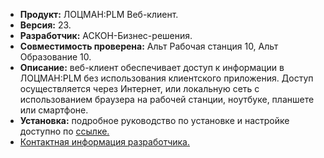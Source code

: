 * **Продукт:** ЛОЦМАН:PLM Веб-клиент.
* **Версия:** 23.
* **Разработчик:** АСКОН-Бизнес-решения.
* **Совместимость проверена:** Альт Рабочая станция 10, Альт Образование 10.
* **Описание:** веб-клиент обеспечивает доступ к информации в ЛОЦМАН:PLM без использования клиентского приложения. Доступ осуществляется через Интернет, или локальную сеть с использованием браузера на рабочей станции, ноутбуке, планшете или смартфоне.
* **Установка:** подробное руководство по установке и настройке доступно по [ссылке.](https://files.ascon.ru/s/Lfqi8Df8yHawxLg)
* [Контактная информация разработчика.](https://ascon.ru/)
